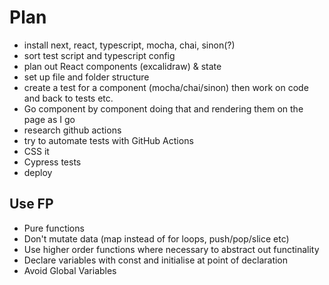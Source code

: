 # Plan

- install next, react, typescript, mocha, chai, sinon(?)
- sort test script and typescript config
- plan out React components (excalidraw) & state
- set up file and folder structure
- create a test for a component (mocha/chai/sinon) then work on code and back to tests etc.
- Go component by component doing that and rendering them on the page as I go
- research github actions
- try to automate tests with GitHub Actions
- CSS it
- Cypress tests
- deploy


## Use FP
- Pure functions
- Don't mutate data (map instead of for loops, push/pop/slice etc)
- Use higher order functions where necessary to abstract out functinality
- Declare variables with const and initialise at point of declaration
- Avoid Global Variables